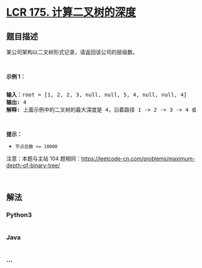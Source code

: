 # [LCR 175. 计算二叉树的深度](https://leetcode.cn/problems/er-cha-shu-de-shen-du-lcof)



## 题目描述

<!-- 这里写题目描述 -->

<p>某公司架构以二叉树形式记录，请返回该公司的层级数。</p>

<p>&nbsp;</p>

<p><strong>示例 1：</strong></p>

<p><img alt="" src="https://pic.leetcode.cn/1695101942-FSrxqu-image.png" /></p>

<pre>
<strong>输入：</strong>root = [1, 2, 2, 3, null, null, 5, 4, null, null, 4]
<strong>输出: </strong>4
<strong>解释: </strong>上面示例中的二叉树的最大深度是 4，沿着路径 1 -&gt; 2 -&gt; 3 -&gt; 4 或 1 -&gt; 2 -&gt; 5 -&gt; 4 到达叶节点的最长路径上有 4 个节点。
</pre>

<p>&nbsp;</p>

<p><strong>提示：</strong></p>

<ul>
	<li><code>节点总数 &lt;= 10000</code></li>
</ul>

<p>注意：本题与主站 104&nbsp;题相同：<a href="https://leetcode-cn.com/problems/maximum-depth-of-binary-tree/">https://leetcode-cn.com/problems/maximum-depth-of-binary-tree/</a></p>

<p>&nbsp;</p>


## 解法

<!-- 这里可写通用的实现逻辑 -->

<!-- tabs:start -->

### **Python3**

<!-- 这里可写当前语言的特殊实现逻辑 -->

```python

```

### **Java**

<!-- 这里可写当前语言的特殊实现逻辑 -->

```java

```

### **...**

```

```

<!-- tabs:end -->
